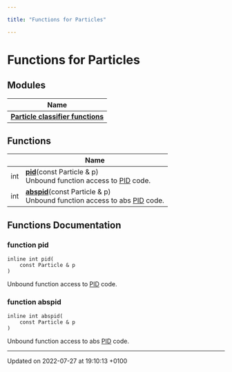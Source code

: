 ```yaml
---

title: "Functions for Particles"

---
```


# Functions for Particles



## Modules

| Name           |
| -------------- |
| **[Particle classifier functions](http://example.org/modules/group__particleutils__class/)**  |

## Functions

|                | Name           |
| -------------- | -------------- |
| int | **[pid](http://example.org/modules/group__particleutils/#function-pid)**(const Particle & p)<br>Unbound function access to <a href="http://example.org/namespaces/namespacerivet_1_1pid/">PID</a> code.  |
| int | **[abspid](http://example.org/modules/group__particleutils/#function-abspid)**(const Particle & p)<br>Unbound function access to abs <a href="http://example.org/namespaces/namespacerivet_1_1pid/">PID</a> code.  |


## Functions Documentation

### function pid

```
inline int pid(
    const Particle & p
)
```

Unbound function access to <a href="http://example.org/namespaces/namespacerivet_1_1pid/">PID</a> code. 

### function abspid

```
inline int abspid(
    const Particle & p
)
```

Unbound function access to abs <a href="http://example.org/namespaces/namespacerivet_1_1pid/">PID</a> code. 





-------------------------------

Updated on 2022-07-27 at 19:10:13 +0100